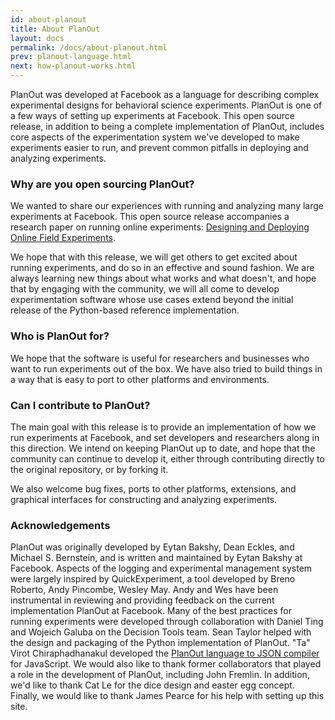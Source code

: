 ```yaml
---
id: about-planout
title: About PlanOut
layout: docs
permalink: /docs/about-planout.html
prev: planout-language.html
next: how-planout-works.html
---
```


PlanOut was developed at Facebook as a language for describing complex
experimental designs for behavioral science experiments.
PlanOut is one of a few ways of setting up experiments at Facebook.
This open source release, in addition to being a complete implementation of
PlanOut, includes core aspects of the experimentation system we've developed
to make experiments easier to run, and prevent common pitfalls in deploying and
analyzing experiments.

### Why are you open sourcing PlanOut?
We wanted to share our experiences with running and analyzing
many large experiments at Facebook. This open source release accompanies a
research paper on running online experiments:
[Designing and Deploying Online Field Experiments](https://www.facebook.com/download/255785951270811/planout.pdf).

We hope that with this release, we will get others to get excited about running
experiments, and do so in an effective and sound fashion.  We are always learning
new things about what works and what doesn't, and hope that by engaging with the
community, we will all come to develop experimentation software whose use cases
extend beyond the initial release of the Python-based reference implementation.


### Who is PlanOut for?
We hope that the software is useful for researchers and businesses who
want to run experiments out of the box. We have also tried to build things in a
way that is easy to port to other platforms and environments.

### Can I contribute to PlanOut?
The main goal with this release is to provide an implementation of how we
run experiments at Facebook, and set developers and researchers along in this
direction. We intend on keeping PlanOut up to date, and hope that the
community can continue to develop it, either through contributing directly to
the original repository, or by forking it.

We also welcome bug fixes, ports to other platforms, extensions, and graphical
interfaces for constructing and analyzing experiments.

### Acknowledgements
PlanOut was originally developed by Eytan Bakshy, Dean Eckles, and Michael S.
Bernstein, and is written and maintained by Eytan Bakshy at Facebook.
Aspects of the logging and experimental management system were largely
inspired by QuickExperiment, a tool developed by Breno Roberto, Andy Pincombe, Wesley May.
Andy and Wes have been instrumental in reviewing and providing feedback on the
current implementation PlanOut at Facebook.
Many of the best practices for running experiments were developed through
collaboration with Daniel Ting and Wojeich Galuba on the Decision Tools team.
Sean Taylor helped with the design and packaging of the Python implementation
of PlanOut. "Ta" Virot Chiraphadhanakul developed the [PlanOut language to JSON
compiler](http://facebook.github.io/planout/demo/planout-compiler.html) for
JavaScript. We would also like to thank former collaborators that
played a role in the development of PlanOut, including John Fremlin.
In addition, we'd like to thank Cat Le for the dice design and easter egg concept.
 Finally, we would like to thank James Pearce for his help with setting up this site.
